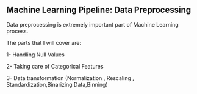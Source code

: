 ## Machine Learning Pipeline: Data Preprocessing

Data preprocessing is extremely important part of Machine Learning process.

The parts that I will cover are:

1- Handling Null Values

2- Taking care of Categorical Features

3- Data transformation (Normalization , Rescaling , Standardization,Binarizing Data,Binning)